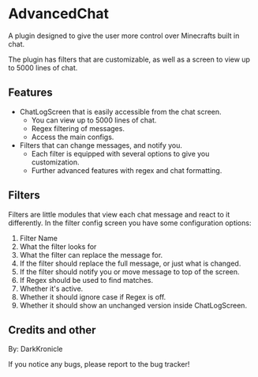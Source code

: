 # AdvancedChat

A plugin designed to give the user more control over Minecrafts built in chat.

The plugin has filters that are customizable, as well as a screen to view up to 5000 lines of chat.

## Features

- ChatLogScreen that is easily accessible from the chat screen.
    - You can view up to 5000 lines of chat.
    - Regex filtering of messages.
    - Access the main configs.
- Filters that can change messages, and notify you.
    - Each filter is equipped with several options to give you customization.
    - Further advanced features with regex and chat formatting.
    
## Filters

Filters are little modules that view each chat message and react to it differently. In the filter config screen you have some configuration options:
 
 1. Filter Name
 2. What the filter looks for
 3. What the filter can replace the message for.
 4. If the filter should replace the full message, or just what is changed.
 5. If the filter should notify you or move message to top of the screen.
 6. If Regex should be used to find matches. 
 7. Whether it's active.
 8. Whether it should ignore case if Regex is off.
 9. Whether it should show an unchanged version inside ChatLogScreen.
 
## Credits and other

By: DarkKronicle

If you notice any bugs, please report to the bug tracker!
